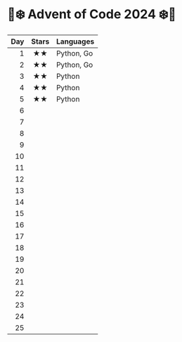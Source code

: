 # 🎄❄️️ Advent of Code 2024 ❄️🎄
| Day | Stars | Languages    |
| --: | :--:  | :----------  |
|   1 | ★★ | Python, Go |
|   2 | ★★ | Python, Go |
|   3 | ★★ | Python |
|   4 | ★★ | Python |
|   5 | ★★ | Python |
|   6 | |  |
|   7 | |  |
|   8 | |  |
|   9 | |  |
|  10 | |  |
|  11 | |  |
|  12 | |  |
|  13 | |  |
|  14 | |  |
|  15 | |  |
|  16 | |  |
|  17 | |  |
|  18 | |  |
|  19 | |  |
|  20 | |  |
|  21 | |  |
|  22 | |  |
|  23 | |  |
|  24 | |  |
|  25 | |  |
